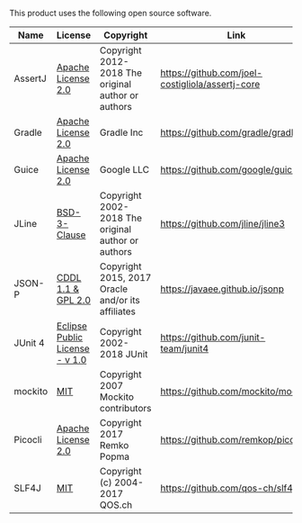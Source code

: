 This product uses the following open source software.

| Name  | License | Copyright | Link |
|-------|---------|-----------|------|
| AssertJ | [Apache License 2.0](APL-2.0.txt) | Copyright 2012-2018 The original author or authors | https://github.com/joel-costigliola/assertj-core |
| Gradle | [Apache License 2.0](APL-2.0.txt) | Gradle Inc | https://github.com/gradle/gradle |
| Guice | [Apache License 2.0](APL-2.0.txt)  | Google LLC | https://github.com/google/guice |
| JLine | [BSD-3-Clause](BSD-3-Clause-jline.txt)  | Copyright 2002-2018 The original author or authors | https://github.com/jline/jline3 |
| JSON-P | [CDDL 1.1 & GPL 2.0](jsonp.txt)| Copyright 2015, 2017 Oracle and/or its affiliates | https://javaee.github.io/jsonp |
| JUnit 4 | [Eclipse Public License - v 1.0](EPL-1.0-junit4.txt ) | Copyright 2002-2018 JUnit | https://github.com/junit-team/junit4 |
| mockito | [MIT](MIT-mockito.txt) | Copyright 2007 Mockito contributors | https://github.com/mockito/mockito |
| Picocli | [Apache License 2.0](APL-2.0.txt) | Copyright 2017 Remko Popma | https://github.com/remkop/picocli |
| SLF4J | [MIT](MIT-slf4j.txt) | Copyright (c) 2004-2017 QOS.ch | https://github.com/qos-ch/slf4j |

